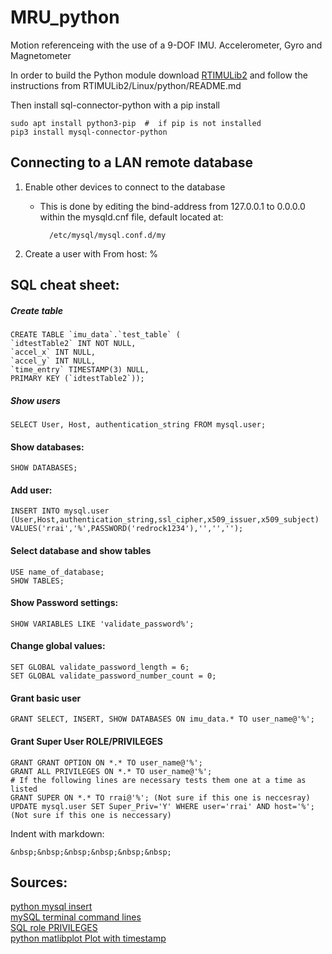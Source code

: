 # MRU_python
Motion referenceing with the use of a 9-DOF IMU. Accelerometer, Gyro and Magnetometer


In order to build the Python module download [RTIMULib2](https://github.com/RTIMULib/RTIMULib2) and follow the instructions from RTIMULib2/Linux/python/README.md

Then install sql-connector-python with a pip install
    
    sudo apt install python3-pip  #  if pip is not installed 
    pip3 install mysql-connector-python

## Connecting to a LAN remote database
1. Enable other devices to connect to the database <br/>
    - This is done by editing the bind-address from 127.0.0.1 to 0.0.0.0 within the mysqld.cnf file, default located at:
    
            /etc/mysql/mysql.conf.d/my
              
2. Create a user with From host: %


## SQL cheat sheet:

##### Create table
    CREATE TABLE `imu_data`.`test_table` ( 
    `idtestTable2` INT NOT NULL, 
    `accel_x` INT NULL, 
    `accel_y` INT NULL,
    `time_entry` TIMESTAMP(3) NULL,
    PRIMARY KEY (`idtestTable2`));

##### Show users

    SELECT User, Host, authentication_string FROM mysql.user;
    
#### Show databases: 
    SHOW DATABASES;
    
#### Add user: 
    INSERT INTO mysql.user (User,Host,authentication_string,ssl_cipher,x509_issuer,x509_subject) VALUES('rrai','%',PASSWORD('redrock1234'),'','','');

#### Select database and show tables
    USE name_of_database;
    SHOW TABLES;
    
#### Show Password settings:
    SHOW VARIABLES LIKE 'validate_password%';
    
#### Change global values:
    SET GLOBAL validate_password_length = 6;
    SET GLOBAL validate_password_number_count = 0;
    
    
#### Grant basic user
    GRANT SELECT, INSERT, SHOW DATABASES ON imu_data.* TO user_name@'%';

#### Grant Super User ROLE/PRIVILEGES
    GRANT GRANT OPTION ON *.* TO user_name@'%';
    GRANT ALL PRIVILEGES ON *.* TO user_name@'%';
    # If the following lines are necessary tests them one at a time as listed
    GRANT SUPER ON *.* TO rrai@'%'; (Not sure if this one is neccesray)
    UPDATE mysql.user SET Super_Priv='Y' WHERE user='rrai' AND host='%'; (Not sure if this one is neccessary)

Indent with markdown:

    &nbsp;&nbsp;&nbsp;&nbsp;&nbsp;&nbsp;
    
## Sources:
 [python mysql insert](https://www.w3schools.com/python/python_mysql_insert.asp) <br/>
 [mySQL terminal command lines](https://support.rackspace.com/how-to/install-mysql-server-on-the-ubuntu-operating-system/) <br/> 
 [SQL role PRIVILEGES](https://mediatemple.net/community/products/dv/204404494/how-do-i-grant-privileges-in-mysql) <br/>
 [python matlibplot Plot with timestamp](https://stackoverflow.com/questions/1574088/plotting-time-in-python-with-matplotlib/16428019) <br/>